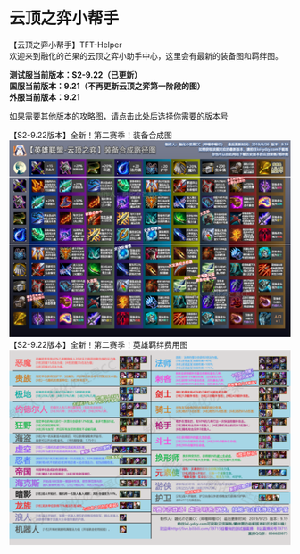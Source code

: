 # 云顶之弈小帮手
【云顶之弈小帮手】TFT-Helper  
欢迎来到融化的芒果的云顶之弈小助手中心，这里会有最新的装备图和羁绊图。  

**测试服当前版本：S2-9.22（已更新）**  
**国服当前版本：9.21（不再更新云顶之弈第一阶段的图）**  
**外服当前版本：9.21**    

[如果需要其他版本的攻略图，请点击此处后选择你需要的版本号](https://github.com/CuewarsTaner/TFT)  

【S2-9.22版本】全新！第二赛季！装备合成图
![Image text](https://raw.githubusercontent.com/CuewarsTaner/TFT/master/9.19/【9.19】装备合成图_190926.png)
【S2-9.22版本】全新！第二赛季！英雄羁绊费用图
![Image text](https://raw.githubusercontent.com/CuewarsTaner/TFT/master/9.19/【9.19】英雄羁绊费用图_190926.png)

